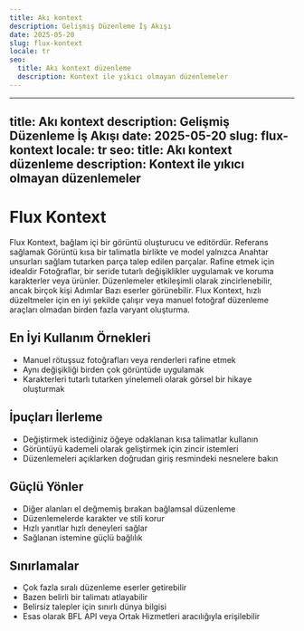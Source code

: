 ```yaml
---
title: Akı kontext
description: Gelişmiş Düzenleme İş Akışı
date: 2025-05-20
slug: flux-kontext
locale: tr
seo:
  title: Akı kontext düzenleme
  description: Kontext ile yıkıcı olmayan düzenlemeler
---
```


---
title: Akı kontext
description: Gelişmiş Düzenleme İş Akışı
date: 2025-05-20
slug: flux-kontext
locale: tr
seo:
  title: Akı kontext düzenleme
  description: Kontext ile yıkıcı olmayan düzenlemeler
---

# Flux Kontext

Flux Kontext, bağlam içi bir görüntü oluşturucu ve editördür. Referans sağlamak
Görüntü kısa bir talimatla birlikte ve model yalnızca
Anahtar unsurları sağlam tutarken parça talep edilen parçalar. Rafine etmek için idealdir
Fotoğraflar, bir seride tutarlı değişiklikler uygulamak ve koruma
karakterler veya ürünler. Düzenlemeler etkileşimli olarak zincirlenebilir, ancak birçok kişi
Adımlar Bazı eserler görünebilir. Flux Kontext, hızlı düzeltmeler için en iyi şekilde çalışır
veya manuel fotoğraf düzenleme araçları olmadan birden fazla varyant oluşturma.

## En İyi Kullanım Örnekleri

- Manuel rötuşsuz fotoğrafları veya renderleri rafine etmek
- Aynı değişikliği birden çok görüntüde uygulamak
- Karakterleri tutarlı tutarken yinelemeli olarak görsel bir hikaye oluşturmak

## İpuçları İlerleme

- Değiştirmek istediğiniz öğeye odaklanan kısa talimatlar kullanın
- Görüntüyü kademeli olarak geliştirmek için zincir istemleri
- Düzenlemeleri açıklarken doğrudan giriş resmindeki nesnelere bakın

## Güçlü Yönler

- Diğer alanları el değmemiş bırakan bağlamsal düzenleme
- Düzenlemelerde karakter ve stili korur
- Hızlı yanıtlar hızlı deneyleri sağlar
- Sağlanan istemine güçlü bağlılık

## Sınırlamalar

- Çok fazla sıralı düzenleme eserler getirebilir
- Bazen belirli bir talimatı atlayabilir
- Belirsiz talepler için sınırlı dünya bilgisi
- Esas olarak BFL API veya Ortak Hizmetleri aracılığıyla erişilebilir

